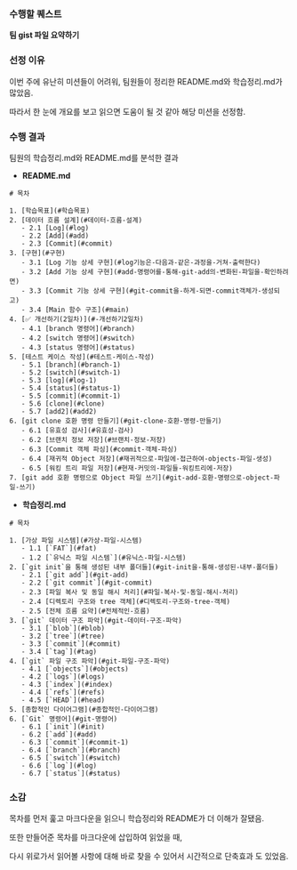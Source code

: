 ### 수행할 퀘스트

**팀 gist 파일 요약하기**

### 선정 이유

이번 주에 유난히 미션들이 어려워, 팀원들이 정리한 README.md와 학습정리.md가 많았음.

따라서 한 눈에 개요를 보고 읽으면 도움이 될 것 같아 해당 미션을 선정함.

### 수행 결과

팀원의 학습정리.md와 README.md를 분석한 결과

- **README.md**

```
# 목차

1. [학습목표](#학습목표)
2. [데이터 흐름 설계](#데이터-흐름-설계)
   - 2.1 [Log](#log)
   - 2.2 [Add](#add)
   - 2.3 [Commit](#commit)
3. [구현](#구현)
   - 3.1 [Log 기능 상세 구현](#log기능은-다음과-같은-과정을-거쳐-출력한다)
   - 3.2 [Add 기능 상세 구현](#add-명령어를-통해-git-add의-변화된-파일을-확인하려면)
   - 3.3 [Commit 기능 상세 구현](#git-commit을-하게-되면-commit객체가-생성되고)
   - 3.4 [Main 함수 구조](#main)
4. [✅ 개선하기(2일차)](#-개선하기2일차)
   - 4.1 [branch 명령어](#branch)
   - 4.2 [switch 명령어](#switch)
   - 4.3 [status 명령어](#status)
5. [테스트 케이스 작성](#테스트-케이스-작성)
   - 5.1 [branch](#branch-1)
   - 5.2 [switch](#switch-1)
   - 5.3 [log](#log-1)
   - 5.4 [status](#status-1)
   - 5.5 [commit](#commit-1)
   - 5.6 [clone](#clone)
   - 5.7 [add2](#add2)
6. [git clone 호환 명령 만들기](#git-clone-호환-명령-만들기)
   - 6.1 [유효성 검사](#유효성-검사)
   - 6.2 [브랜치 정보 저장](#브랜치-정보-저장)
   - 6.3 [Commit 객체 파싱](#commit-객체-파싱)
   - 6.4 [재귀적 Object 저장](#재귀적으로-파일에-접근하여-objects-파일-생성)
   - 6.5 [워킹 트리 파일 저장](#현재-커밋의-파일들-워킹트리에-저장)
7. [git add 호환 명령으로 Object 파일 쓰기](#git-add-호환-명령으로-object-파일-쓰기)
```

- **학습정리.md**

```
# 목차

1. [가상 파일 시스템](#가상-파일-시스템)
   - 1.1 [`FAT`](#fat)
   - 1.2 [`유닉스 파일 시스템`](#유닉스-파일-시스템)
2. [`git init`을 통해 생성된 내부 폴더들](#git-init을-통해-생성된-내부-폴더들)
   - 2.1 [`git add`](#git-add)
   - 2.2 [`git commit`](#git-commit)
   - 2.3 [파일 복사 및 동일 해시 처리](#파일-복사-및-동일-해시-처리)
   - 2.4 [디렉토리 구조와 tree 객체](#디렉토리-구조와-tree-객체)
   - 2.5 [전체 흐름 요약](#전체적인-흐름)
3. [`git` 데이터 구조 파악](#git-데이터-구조-파악)
   - 3.1 [`blob`](#blob)
   - 3.2 [`tree`](#tree)
   - 3.3 [`commit`](#commit)
   - 3.4 [`tag`](#tag)
4. [`git` 파일 구조 파악](#git-파일-구조-파악)
   - 4.1 [`objects`](#objects)
   - 4.2 [`logs`](#logs)
   - 4.3 [`index`](#index)
   - 4.4 [`refs`](#refs)
   - 4.5 [`HEAD`](#head)
5. [종합적인 다이어그램](#종합적인-다이어그램)
6. [`Git` 명령어](#git-명령어)
   - 6.1 [`init`](#init)
   - 6.2 [`add`](#add)
   - 6.3 [`commit`](#commit-1)
   - 6.4 [`branch`](#branch)
   - 6.5 [`switch`](#switch)
   - 6.6 [`log`](#log)
   - 6.7 [`status`](#status)
```

### 소감

목차를 먼저 훑고 마크다운을 읽으니 학습정리와 README가 더 이해가 잘됐음.

또한 만들어준 목차를 마크다운에 삽입하여 읽었을 때,

다시 위로가서 읽어볼 사항에 대해 바로 찾을 수 있어서 시간적으로 단축효과 도 있었음.
